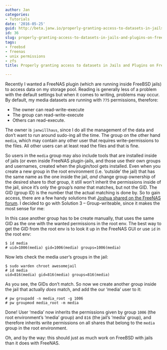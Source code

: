 ```yaml
---
author: Jan
categories:
- Tutorials
date: '2016-05-25'
guid: http://beta.janw.io/properly-granting-access-to-datasets-in-jails-and-plugins-on-freenas/
id: 36
slug: properly-granting-access-to-datasets-in-jails-and-plugins-on-freenas/
tags:
- freebsd
- freenas
- unix permissions
- zfs
title: Properly granting access to datasets in Jails and Plugins on FreeNAS

---
```


Recently I wanted a FreeNAS plugin (which are running inside FreeBSD jails) to access data on my storage pool. Reading is generally less of a problem with the default settings but when it comes to writing, problems may occur. By default, my media datasets are running with `775` permissions, therefore:

  * The owner can read-write-execute
  * The group can read-write-execute
  * Others can read-execute.

The owner is `janwillhaus`, since I do all the management of the data and don&#8217;t want to run around sudo-ing all the time. The group on the other hand `media`, which may contain any other user that requires write-permissions to the files. All other users can at least read the files and that is fine.

<!--more-->

So users in the `media` group may also include tools that are installed inside of jails (or even inside FreeNAS plugin-jails, and those use their own groups and usernames, created when the plugin/tool gets installed. Even when you create a new group in the root environment (i.e. &#8216;outside&#8217; the jail) that has the same name as the one inside the jail, _and_ change group ownership of the desired share to _that_ group, it still won&#8217;t inherit the permissions inside of the jail, since it&#8217;s only the group&#8217;s _name_ that matches, but not the GID. The GID (group ID) is the number that the actual matching is done by. So to gain access, there are a few handy solutions that [Joshua shared on the FreeNAS forum](https://forums.freenas.org/index.php?threads/how-to-giving-plugins-write-permissions-to-your-data.27273/). I decided to go with Solution 3 &#8211; Group-writeable, since it makes the most sense for me:

In this case another group has to be create manually, that uses the same GID as the one with the wanted permissions in the root env. The best way to get the GID from the root env is to look it up in the FreeNAS GUI or use `id` in the root env:

    $ id media
    # uid=1006(media) gid=1006(media) groups=1006(media)


Now lets check the media _user_&#8216;s groups in the jail:

    $ sudo warden chroot awesomejail
    # id media
    uid=816(media) gid=816(media) groups=816(media)


As you see, the GIDs don&#8217;t match. So now we create another group inside the jail that actually _does_ match, and add the our &#8216;media&#8217; user to it:

    # pw groupadd -n media_root -g 1006
    # pw groupmod media_root -m media


Done! User &#8216;media&#8217; now inherits the permissions given by group `1006` (the root environment&#8217;s &#8216;media&#8217; group) and `816` (the jail&#8217;s &#8216;media&#8217; group), and therefore inherits write permissions on all shares that belong to the `media` group in the root environment.

Oh, and by the way: this should just as much work on FreeBSD with jails than it does with FreeNAS.